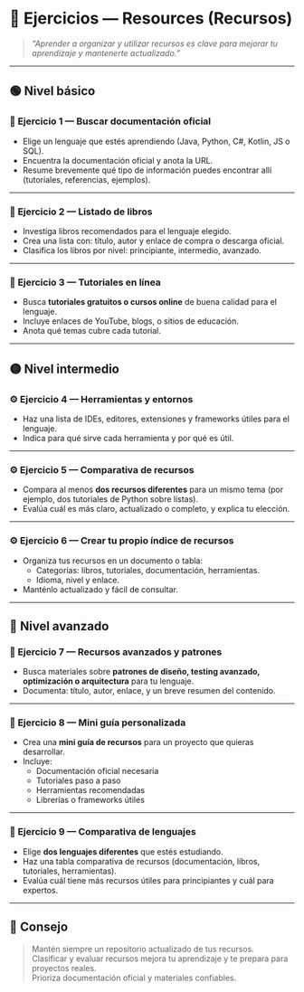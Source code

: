 # 🧩 Ejercicios — Resources (Recursos)

> _“Aprender a organizar y utilizar recursos es clave para mejorar tu aprendizaje y mantenerte actualizado.”_

---

## 🟢 Nivel básico

### 🧠 Ejercicio 1 — Buscar documentación oficial
- Elige un lenguaje que estés aprendiendo (Java, Python, C#, Kotlin, JS o SQL).  
- Encuentra la documentación oficial y anota la URL.  
- Resume brevemente qué tipo de información puedes encontrar allí (tutoriales, referencias, ejemplos).

---

### 🧠 Ejercicio 2 — Listado de libros
- Investiga libros recomendados para el lenguaje elegido.  
- Crea una lista con: título, autor y enlace de compra o descarga oficial.  
- Clasifica los libros por nivel: principiante, intermedio, avanzado.

---

### 🧠 Ejercicio 3 — Tutoriales en línea
- Busca **tutoriales gratuitos o cursos online** de buena calidad para el lenguaje.  
- Incluye enlaces de YouTube, blogs, o sitios de educación.  
- Anota qué temas cubre cada tutorial.

---

## 🟡 Nivel intermedio

### ⚙️ Ejercicio 4 — Herramientas y entornos
- Haz una lista de IDEs, editores, extensiones y frameworks útiles para el lenguaje.  
- Indica para qué sirve cada herramienta y por qué es útil.

---

### ⚙️ Ejercicio 5 — Comparativa de recursos
- Compara al menos **dos recursos diferentes** para un mismo tema (por ejemplo, dos tutoriales de Python sobre listas).  
- Evalúa cuál es más claro, actualizado o completo, y explica tu elección.

---

### ⚙️ Ejercicio 6 — Crear tu propio índice de recursos
- Organiza tus recursos en un documento o tabla:  
  - Categorías: libros, tutoriales, documentación, herramientas.  
  - Idioma, nivel y enlace.  
- Manténlo actualizado y fácil de consultar.

---

## 🔴 Nivel avanzado

### 🚀 Ejercicio 7 — Recursos avanzados y patrones
- Busca materiales sobre **patrones de diseño, testing avanzado, optimización o arquitectura** para tu lenguaje.  
- Documenta: título, autor, enlace, y un breve resumen del contenido.

---

### 🚀 Ejercicio 8 — Mini guía personalizada
- Crea una **mini guía de recursos** para un proyecto que quieras desarrollar.  
- Incluye:  
  - Documentación oficial necesaria  
  - Tutoriales paso a paso  
  - Herramientas recomendadas  
  - Librerías o frameworks útiles

---

### 🚀 Ejercicio 9 — Comparativa de lenguajes
- Elige **dos lenguajes diferentes** que estés estudiando.  
- Haz una tabla comparativa de recursos (documentación, libros, tutoriales, herramientas).  
- Evalúa cuál tiene más recursos útiles para principiantes y cuál para expertos.

---

## 💬 Consejo

> Mantén siempre un repositorio actualizado de tus recursos.  
> Clasificar y evaluar recursos mejora tu aprendizaje y te prepara para proyectos reales.  
> Prioriza documentación oficial y materiales confiables.
